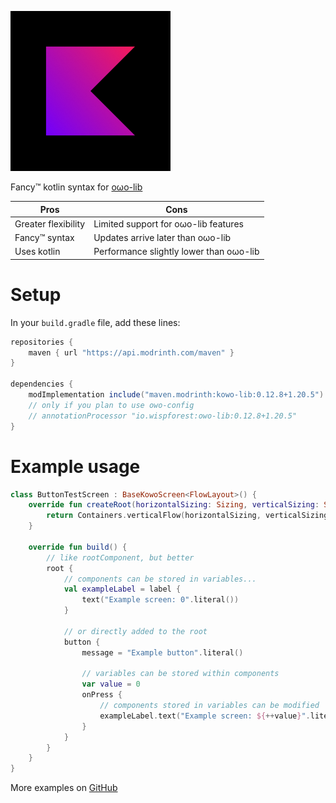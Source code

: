 ![Icon](https://raw.githubusercontent.com/MeiNanziiii/kowo-lib/main/images/icon_256px.png)

Fancy™ kotlin syntax for [oωo-lib](https://modrinth.com/mod/owo-lib)

|        Pros       |                 Cons                  |
|-------------------|---------------------------------------|
|Greater flexibility|Limited support for oωo-lib features   |
|Fancy™ syntax      |Updates arrive later than oωo-lib      |
|Uses kotlin        |Performance slightly lower than oωo-lib|

# Setup

In your `build.gradle` file, add these lines:

```gradle
repositories {
    maven { url "https://api.modrinth.com/maven" }
}

dependencies {
    modImplementation include("maven.modrinth:kowo-lib:0.12.8+1.20.5")
    // only if you plan to use owo-config
    // annotationProcessor "io.wispforest:owo-lib:0.12.8+1.20.5"
}
```

# Example usage

```kt
class ButtonTestScreen : BaseKowoScreen<FlowLayout>() {
    override fun createRoot(horizontalSizing: Sizing, verticalSizing: Sizing): FlowLayout {
        return Containers.verticalFlow(horizontalSizing, verticalSizing)
    }

    override fun build() {
        // like rootComponent, but better
        root {
            // components can be stored in variables...
            val exampleLabel = label {
                text("Example screen: 0".literal())
            }

            // or directly added to the root
            button {
                message = "Example button".literal()

                // variables can be stored within components
                var value = 0
                onPress {
                    // components stored in variables can be modified
                    exampleLabel.text("Example screen: ${++value}".literal())
                }
            }
        }
    }
}
```

More examples on [GitHub](https://github.com/MeiNanziiii/kowo-lib/tree/main/src/test/kotlin/ua/mei/kuwu/client)

